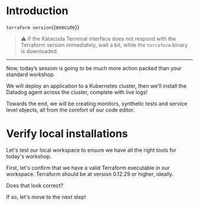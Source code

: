# Introduction

`terraform version`{{execute}}

> ⚠️ If the Katacoda Terminal interface does not respond with the Terraform version immediately, wait a bit, while the `terraform` binary is downloaded.

---

Now, today’s session is going to be much more action packed than your standard workshop.

We will deploy an application to a Kubernetes cluster, then we'll install the Datadog agent across
the cluster, complete with live logs!

Towards the end, we will be creating monitors, synthetic tests and service level objects, all from the comfort of our code editor.

# Verify local installations

Let's test our local workspace to ensure we have all the right tools for today's workshop.

First, let's confirm that we have a valid Terraform executable in our workspace.
Terraform should be at version 0.12.29 or higher, ideally.

Does that look correct?

If so, let's move to the next step!
